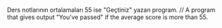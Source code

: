 Ders notlarının ortalamaları 55 ise "Geçtiniz" yazan program.
//
A program that gives output "You've passed" if the average score is more than 55.